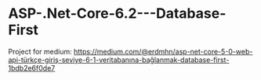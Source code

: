 # ASP-.Net-Core-6.2---Database-First
Project for medium: https://medium.com/@erdmhn/asp-net-core-5-0-web-api-türkçe-giriş-seviye-6-1-veritabanına-bağlanmak-database-first-1bdb2e6f0de7
